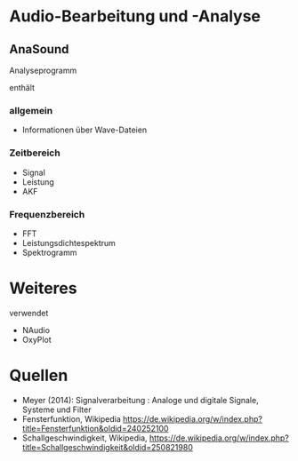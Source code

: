 # Audio-Bearbeitung und -Analyse
## AnaSound
Analyseprogramm

enthält
### allgemein
* Informationen über Wave-Dateien
### Zeitbereich
* Signal
* Leistung
* AKF
### Frequenzbereich
* FFT
* Leistungsdichtespektrum
* Spektrogramm 
# Weiteres
verwendet
* NAudio
* OxyPlot
# Quellen
* Meyer (2014): Signalverarbeitung : Analoge und digitale Signale, Systeme und Filter
* Fensterfunktion, Wikipedia https://de.wikipedia.org/w/index.php?title=Fensterfunktion&oldid=240252100
* Schallgeschwindigkeit, Wikipedia, https://de.wikipedia.org/w/index.php?title=Schallgeschwindigkeit&oldid=250821980
